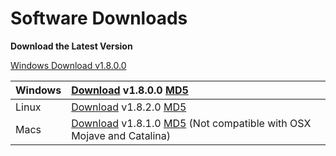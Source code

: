 # Software Downloads

**Download the Latest Version**


<a id="raw-url" href="https://drive.google.com/file/d/13ST9Nf1m-7AQv1Bwk0zxcAuhLPR4Gzsh/view?usp=sharing"> Windows Download v1.8.0.0</a>

| Windows | [Download](https://drive.google.com/file/d/13ST9Nf1m-7AQv1Bwk0zxcAuhLPR4Gzsh/view?usp=sharing)  v1.8.0.0  [MD5](https://printm3d.com/files/software_pro_alpha/Windows/2017-09-21-setup_m3d-V1.8.0.0.exe.md5.txt) |
| :--- | :--- |
| Linux | [Download](https://drive.google.com/file/d/1ryinKws8xRMB68SlMt-O7IipBql6VZ3r/view?usp=sharing)  v1.8.2.0   [MD5](https://printm3d.com/files/software_pro_alpha/Linux/m3drealize_1.8.2-1_amd64.deb.md5.txt) |
| Macs | [Download](https://drive.google.com/file/d/16bBwXL92ssiaaZxWEkezCPE4u97wdiUj/view?usp=sharing)  v1.8.1.0  [MD5](https://printm3d.com/files/software_pro_alpha/Mac/2017-10-05-v1.8.1.0-M3D.dmg.md5.txt)  \(Not compatible with OSX Mojave and Catalina\) |
